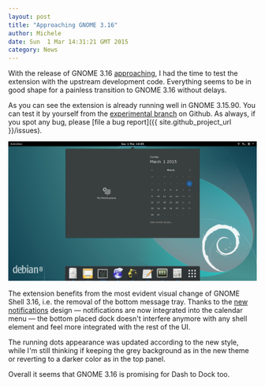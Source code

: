 ```yaml
---
layout: post
title: "Approaching GNOME 3.16"
author: Michele
date: Sun  1 Mar 14:31:21 GMT 2015
category: News
---
```


With the release of GNOME 3.16 [approaching](https://wiki.gnome.org/ThreePointFifteen),
I had the time to test the extension with the upstream development code. Everything seems
to be in good shape for a painless transition to GNOME 3.16 without delays.

<!--more-->

As you can see the extension is already running well in GNOME 3.15.90. You can test it by
yourself from the [experimental branch](https://github.com/micheleg/dash-to-dock/tree/experimental_gnome-3.16)
on Github. As always, if you spot any bug, please [file a bug report]({{ site.github_project_url }}/issues).

<a href="/media/screenshot_3.16.jpg"><img
src="/media/screenshot_3.16.jpg" alt="Preview screenshot of dash to dock running in GNOME 3.16" class="center"></a>

The extension benefits from the most evident visual change of GNOME Shell 3.16, i.e. the removal of the
bottom message tray. Thanks to the
[new notifications](http://blogs.gnome.org/aday/2015/02/26/in-case-you-didnt-notice/) design &#8212;
notifications are now integrated into the calendar menu &#8212; the bottom placed dock doesn't
interfere anymore with any shell element and feel more integrated with the rest of the UI.

The running dots appearance was updated according to the new style, while I'm still thinking if keeping
the grey background as in the new theme or reverting to a darker color as in the top panel.

Overall it seems that GNOME 3.16 is promising for Dash to Dock too.
